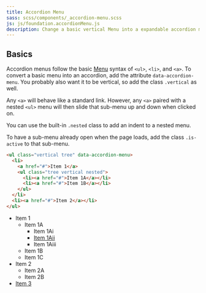 ```yaml
---
title: Accordion Menu
sass: scss/components/_accordion-menu.scss
js: js/foundation.accordionMenu.js
description: Change a basic vertical Menu into a expandable accordion menu with the Accordion Menu plugin.
---
```


## Basics

Accordion menus follow the basic [Menu](menu.html) syntax of `<ul>`, `<li>`, and `<a>`. To convert a basic menu into an accordion, add the attribute `data-accordion-menu`. You probably also want it to be vertical, so add the class `.vertical` as well.

Any `<a>` will behave like a standard link. However, any `<a>` paired with a nested `<ul>` menu will then slide that sub-menu up and down when clicked on.

<div class="primary callout">
  <p>You can use the built-in <code>.nested</code> class to add an indent to a nested menu.</p>
</div>

<div class="primary callout">
  <p>To have a sub-menu already open when the page loads, add the class <code>.is-active</code> to that sub-menu.</p>
</div>

```html
<ul class="vertical tree" data-accordion-menu>
  <li>
    <a href="#">Item 1</a>
    <ul class="tree vertical nested">
      <li><a href="#">Item 1A</a></li>
      <li><a href="#">Item 1B</a></li>
    </ul>
  </li>
  <li><a href="#">Item 2</a></li>
</ul>
```

<ul class="vertical tree" data-accordion-menu>
  <li>
    <span>Item 1</span>
    <ul class="tree vertical nested">
      <li>
        <span>Item 1A</span>
        <ul class="tree vertical nested">
          <li><span>Item 1Ai</span></li>
          <li><a href="http://www.sony.com">Item 1Aii</a></li>
          <li><span>Item 1Aiii</span></li>
        </ul>
      </li>
      <li><span>Item 1B</span></li>
      <li><span>Item 1C</span></li>
    </ul>
  </li>
  <li>
    <span>Item 2</span>
    <ul class="tree vertical nested">
      <li><span>Item 2A</a></li>
      <li><span>Item 2B</a></li>
    </ul>
  </li>
  <li><a href="http://www.nike.com">Item 3</a></li>
</ul>
